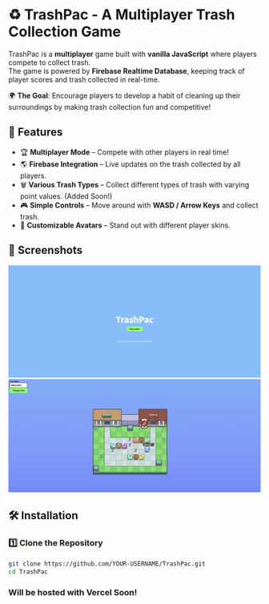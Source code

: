 # ♻️ TrashPac - A Multiplayer Trash Collection Game

TrashPac is a **multiplayer** game built with **vanilla JavaScript** where players compete to collect trash.  
The game is powered by **Firebase Realtime Database**, keeping track of player scores and trash collected in real-time.  

🌍 **The Goal**: Encourage players to develop a habit of cleaning up their surroundings by making trash collection fun and competitive!  

## 🚀 Features
- 🏆 **Multiplayer Mode** – Compete with other players in real time!
- 🌎 **Firebase Integration** – Live updates on the trash collected by all players.
- 🗑️ **Various Trash Types** – Collect different types of trash with varying point values. (Added Soon!)
- 🎮 **Simple Controls** – Move around with **WASD / Arrow Keys** and collect trash.
- 🎨 **Customizable Avatars** – Stand out with different player skins.

## 📸 Screenshots
![TrashPac Main Menu](images/MainMenu.jpg)
![TrashPac Gameplay](images/GamePlay.jpg)

## 🛠️ Installation
### 1️⃣ Clone the Repository
```sh
git clone https://github.com/YOUR-USERNAME/TrashPac.git
cd TrashPac
```
### Will be hosted with Vercel Soon!
